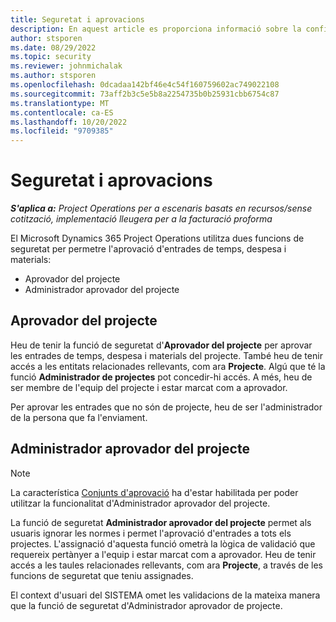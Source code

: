 ```yaml
---
title: Seguretat i aprovacions
description: En aquest article es proporciona informació sobre la configuració de seguretat per treballar amb aprovacions al Microsoft Dynamics 365 Project Operations.
author: stsporen
ms.date: 08/29/2022
ms.topic: security
ms.reviewer: johnmichalak
ms.author: stsporen
ms.openlocfilehash: 0dcadaa142bf46e4c54f160759602ac749022108
ms.sourcegitcommit: 73aff2b3c5e5b8a2254735b0b25931cbb6754c87
ms.translationtype: MT
ms.contentlocale: ca-ES
ms.lasthandoff: 10/20/2022
ms.locfileid: "9709385"
---
```

# <a name="security-and-approvals"></a>Seguretat i aprovacions

_**S'aplica a:** Project Operations per a escenaris basats en recursos/sense cotització, implementació lleugera per a la facturació proforma_

El Microsoft Dynamics 365 Project Operations utilitza dues funcions de seguretat per permetre l'aprovació d'entrades de temps, despesa i materials:

- Aprovador del projecte
- Administrador aprovador del projecte

## <a name="project-approver"></a>Aprovador del projecte

Heu de tenir la funció de seguretat d'**Aprovador del projecte** per aprovar les entrades de temps, despesa i materials del projecte. També heu de tenir accés a les entitats relacionades rellevants, com ara **Projecte**. Algú que té la funció **Administrador de projectes** pot concedir-hi accés. A més, heu de ser membre de l'equip del projecte i estar marcat com a aprovador.

Per aprovar les entrades que no són de projecte, heu de ser l'administrador de la persona que fa l'enviament.

## <a name="project-approver-admin"></a>Administrador aprovador del projecte

> [!NOTE]
> La característica [Conjunts d'aprovació](approval-sets.md) ha d'estar habilitada per poder utilitzar la funcionalitat d'Administrador aprovador del projecte.

La funció de seguretat **Administrador aprovador del projecte** permet als usuaris ignorar les normes i permet l'aprovació d'entrades a tots els projectes. L'assignació d'aquesta funció ometrà la lògica de validació que requereix pertànyer a l'equip i estar marcat com a aprovador. Heu de tenir accés a les taules relacionades rellevants, com ara **Projecte**, a través de les funcions de seguretat que teniu assignades.

El context d'usuari del SISTEMA omet les validacions de la mateixa manera que la funció de seguretat d'Administrador aprovador de projecte.
